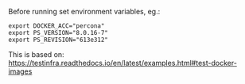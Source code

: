 Before running set environment variables, eg.:
```
export DOCKER_ACC="percona"
export PS_VERSION="8.0.16-7"
export PS_REVISION="613e312"
```

This is based on:
https://testinfra.readthedocs.io/en/latest/examples.html#test-docker-images
